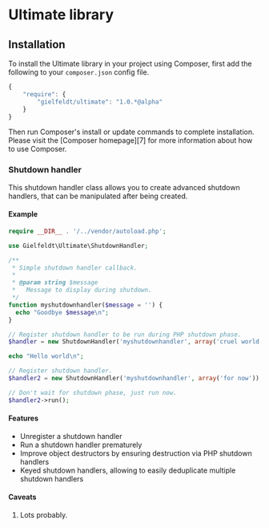 # Ultimate library

## Installation

To install the Ultimate library in your project using Composer, first add the following to your `composer.json`
config file.
```javascript
{
    "require": {
        "gielfeldt/ultimate": "1.0.*@alpha"
    }
}
```

Then run Composer's install or update commands to complete installation. Please visit the [Composer homepage][7] for
more information about how to use Composer.

### Shutdown handler

This shutdown handler class allows you to create advanced shutdown handlers, that
can be manipulated after being created.

#### Example

```php
require __DIR__ . '/../vendor/autoload.php';

use Gielfeldt\Ultimate\ShutdownHandler;

/**
 * Simple shutdown handler callback.
 *
 * @param string $message
 *   Message to display during shutdown.
 */
function myshutdownhandler($message = '') {
  echo "Goodbye $message\n";
}

// Register shutdown handler to be run during PHP shutdown phase.
$handler = new ShutdownHandler('myshutdownhandler', array('cruel world'));

echo "Hello world\n";

// Register shutdown handler.
$handler2 = new ShutdownHandler('myshutdownhandler', array('for now'));

// Don't wait for shutdown phase, just run now.
$handler2->run();
```

#### Features

* Unregister a shutdown handler
* Run a shutdown handler prematurely
* Improve object destructors by ensuring destruction via PHP shutdown handlers
* Keyed shutdown handlers, allowing to easily deduplicate multiple shutdown handlers

#### Caveats

1. Lots probably.


